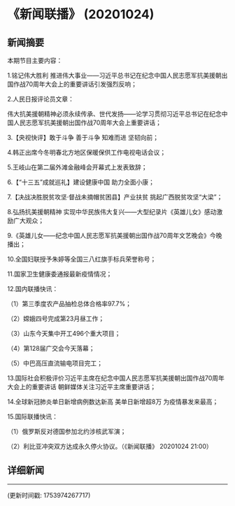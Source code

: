 # 《新闻联播》 (20201024)

## 新闻摘要

本期节目主要内容：

1.铭记伟大胜利 推进伟大事业——习近平总书记在纪念中国人民志愿军抗美援朝出国作战70周年大会上的重要讲话引发强烈反响；

2.人民日报评论员文章：

伟大抗美援朝精神必须永续传承、世代发扬——论学习贯彻习近平总书记在纪念中国人民志愿军抗美援朝出国作战70周年大会上重要讲话；

3.【央视快评】敢于斗争 善于斗争 知难而进 坚韧向前；

4.韩正出席今冬明春北方地区保暖保供工作电视电话会议；

5.王岐山在第二届外滩金融峰会开幕式上发表致辞；

6.【“十三五”成就巡礼】建设健康中国 助力全面小康；

7.【决战决胜脱贫攻坚·督战未摘帽贫困县】产业扶贫 挑起广西脱贫攻坚“大梁”；

8.弘扬抗美援朝精神 实现中华民族伟大复兴——大型纪录片《英雄儿女》感动激励广大观众；

9.《英雄儿女——纪念中国人民志愿军抗美援朝出国作战70周年文艺晚会》今晚播出；

10.全国妇联授予朱婷等全国三八红旗手标兵荣誉称号；

11.国家卫生健康委通报最新疫情情况；

12.国内联播快讯：

（1）第三季度农产品抽检总体合格率97.7%；

（2）嫦娥四号完成第23月昼工作；

（3）山东今天集中开工496个重大项目；

（4）第128届广交会今天落幕；

（5）中巴高压直流输电项目完工；

13.国际社会积极评价习近平主席在纪念中国人民志愿军抗美援朝出国作战70周年大会上的重要讲话 朝鲜媒体关注习近平主席重要讲话；

14.全球新冠肺炎单日新增病例数达新高 美单日新增超8万 为疫情暴发来最高；

15.国际联播快讯：

（1）俄罗斯反对德国参加北约涉核武军演；

（2）利比亚冲突双方达成永久停火协议。（《新闻联播》 20201024 21:00）

## 详细新闻

---

(更新时间戳: 1753974267717)

